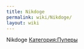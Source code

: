 ```yaml
---
title: Nikdoge
permalink: wiki/Nikdoge/
layout: wiki
---
```


Nikdoge [Категория:Пуперы](Категория:Пуперы "wikilink")
